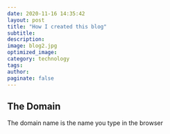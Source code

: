 ```yaml
---
date: 2020-11-16 14:35:42
layout: post
title: "How I created this blog"
subtitle:
description:
image: blog2.jpg
optimized_image:
category: technology
tags:
author:
paginate: false
---
```


## The Domain
The domain name is the name you type in the browser 